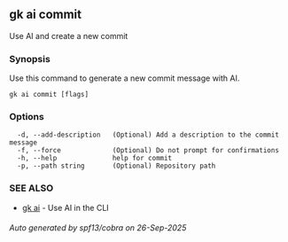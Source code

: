 ## gk ai commit

Use AI and create a new commit

### Synopsis


Use this command to generate a new commit message with AI.


```
gk ai commit [flags]
```

### Options

```
  -d, --add-description   (Optional) Add a description to the commit message
  -f, --force             (Optional) Do not prompt for confirmations
  -h, --help              help for commit
  -p, --path string       (Optional) Repository path
```

### SEE ALSO

* [gk ai](gk_ai.md)	 - Use AI in the CLI

###### Auto generated by spf13/cobra on 26-Sep-2025
